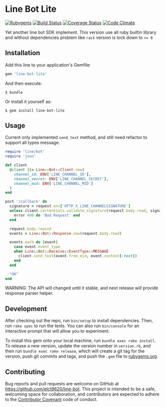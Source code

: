 # Line Bot Lite

[![Rubygems](https://img.shields.io/gem/v/line-bot-lite.svg)](https://rubygems.org/gems/line-bot-lite)
[![Build Status](https://travis-ci.org/elct9620/line-bot.svg?branch=master)](https://travis-ci.org/elct9620/line-bot)
[![Coverage Status](https://coveralls.io/repos/github/elct9620/line-bot/badge.svg?branch=master)](https://coveralls.io/github/elct9620/line-bot?branch=master)
[![Code Climate](https://codeclimate.com/github/elct9620/line-bot/badges/gpa.svg)](https://codeclimate.com/github/elct9620/line-bot)

Yet another line bot SDK implement. This version use all ruby builtin library and without dependencies problem like `rack` version is lock down to `>= 0`

## Installation

Add this line to your application's Gemfile:

```ruby
gem 'line-bot-lite'
```

And then execute:

    $ bundle

Or install it yourself as:

    $ gem install line-bot-lite

## Usage

Current only implemented `send_text` method, and still need refactor to support all types message.

```ruby
require 'line/bot'
require 'json'

def client
  @client ||= Line::Bot::Client.new(
    channel_id: ENV['LINE_CHANNEL_ID'],
    channel_secret: ENV['LINE_CHANNEL_SECRET'],
    channel_mid: ENV['LINE_CHANNEL_MID']
  )
end

post '/callback' do
  signature = request.env['HTTP_X_LINE_CHANNELSIGNATURE']
  unless client.certentials.validate_signature(request.body.read, signature)
    error 400 do 'Bad Request' end
  end

  request.body.rewind
  events = Line::Bot::Response.new(request.body.read)

  events.each do |event|
    case event.event_type
    when Line::Bot::Receive::EventType::MESSAGE
      client.send_text(event.from_mid, event.content[:text])
    end
  end

  "OK"
end
```

WARNING: The API will changed until it stable, and next release will provide response parser helper.

## Development

After checking out the repo, run `bin/setup` to install dependencies. Then, run `rake spec` to run the tests. You can also run `bin/console` for an interactive prompt that will allow you to experiment.

To install this gem onto your local machine, run `bundle exec rake install`. To release a new version, update the version number in `version.rb`, and then run `bundle exec rake release`, which will create a git tag for the version, push git commits and tags, and push the `.gem` file to [rubygems.org](https://rubygems.org).

## Contributing

Bug reports and pull requests are welcome on GitHub at https://github.com/elct9620/line-bot. This project is intended to be a safe, welcoming space for collaboration, and contributors are expected to adhere to the [Contributor Covenant](http://contributor-covenant.org) code of conduct.

